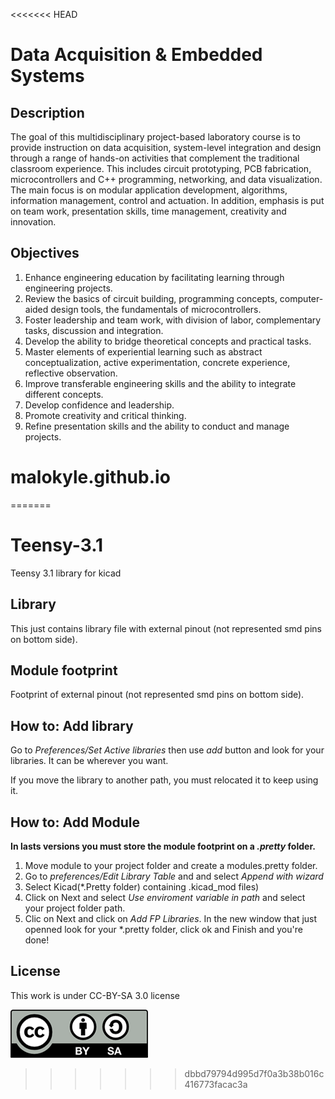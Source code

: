 <<<<<<< HEAD
# Data Acquisition &amp; Embedded Systems


## Description

The goal of this multidisciplinary project-based laboratory course is to provide instruction on data acquisition, system-level integration and design through a range of hands-on activities that complement the traditional classroom experience.
This includes circuit prototyping, PCB fabrication, microcontrollers and C++ programming, networking, and data visualization.
The main focus is on modular application development, algorithms, information management, control and actuation.
In addition, emphasis is put on team work, presentation skills, time management, creativity and innovation.


## Objectives

1. Enhance engineering education by facilitating learning through engineering projects.
2. Review the basics of circuit building, programming concepts, computer-aided design tools, the fundamentals of microcontrollers.
3. Foster leadership and team work, with division of labor, complementary tasks, discussion and integration.
4. Develop the ability to bridge theoretical concepts and practical tasks.
5. Master elements of experiential learning such as abstract conceptualization, active experimentation, concrete experience, reflective observation.
6. Improve transferable engineering skills and the ability to integrate different concepts.
7. Develop confidence and leadership.
8. Promote creativity and critical thinking.
9. Refine presentation skills and the ability to conduct and manage projects.
# malokyle.github.io 
=======
# Teensy-3.1
Teensy 3.1 library for kicad

## Library

This just contains library file with external pinout (not represented smd pins on bottom side).

## Module footprint

Footprint of external pinout (not represented smd pins on bottom side).

## How to: Add library

Go to *Preferences/Set Active libraries* then use *add* button and look for your libraries. It can be wherever you want.

If you move the library to another path, you must relocated it to keep using it.

## How to: Add Module

**In lasts versions you must store the module footprint on a *.pretty* folder.** 

1. Move module to your project folder and create a modules.pretty folder.
2. Go to *preferences/Edit Library Table* and and select *Append with wizard*
2. Select Kicad(*.Pretty folder) containing .kicad_mod files)
3. Click on Next and select *Use enviroment variable in path* and select your project folder path.
4. Clic on Next and click on *Add FP Libraries*. In the new window that just openned look for your *.pretty folder, click ok and Finish and you're done!


## License

This work is under CC-BY-SA 3.0 license 

![cc-by-sa License](/cc-by-sa_0.png)
>>>>>>> dbbd79794d995d7f0a3b38b016c416773facac3a
